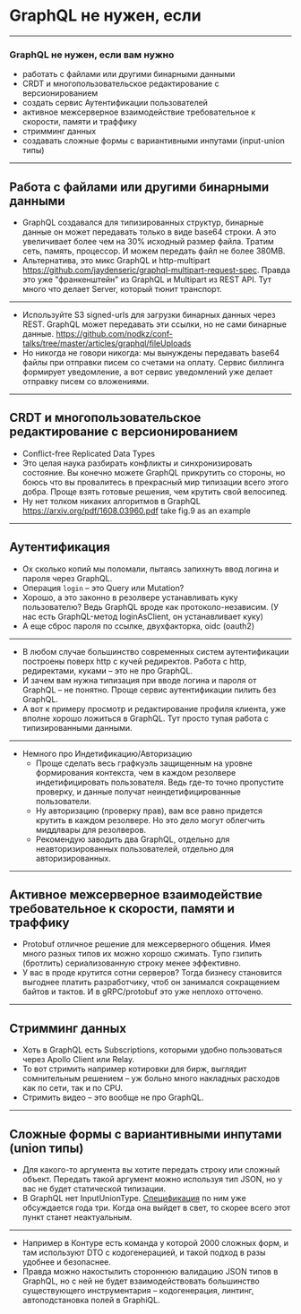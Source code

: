 # GraphQL <span class="red">не нужен</span>, если

-----

### GraphQL не нужен, если вам нужно <!-- .element: class="red" -->

- работать с файлами или другими бинарными данными <!-- .element: class="fragment" -->
- CRDT и многопользовательское редактирование с версионированием <!-- .element: class="fragment" -->
- создать сервис Аутентификации пользователей <!-- .element: class="fragment" -->
- активное межсерверное взаимодействие требовательное к скорости, памяти и траффику <!-- .element: class="fragment" -->
- стримминг данных <!-- .element: class="fragment" -->
- создавать сложные формы с вариантивными инпутами (input-union типы) <!-- .element: class="fragment" -->

-----

## Работа с файлами или другими бинарными данными <!-- .element: class="red" -->
  
- GraphQL создавался для типизированных структур, бинарные данные он может передавать только в виде base64 строки. А это увеличивает более чем на 30% исходный размер файла. Тратим сеть, память, процессор. И можем передать файл не более 380MB.
- Альтернатива, это микс GraphQL и http-multipart <https://github.com/jaydenseric/graphql-multipart-request-spec>. Правда это уже "франкенштейн" из GraphQL и Multipart из REST API. Тут много что делает Server, который тюнит транспорт.

-----

- Используйте S3 signed-urls для загрузки бинарных данных через REST. GraphQL может передавать эти ссылки, но не сами бинарные данные. <https://github.com/nodkz/conf-talks/tree/master/articles/graphql/fileUploads>
- Но никогда не говори никогда: мы вынуждены передавать base64 файлы при отправки писем со счетами на оплату. Сервис биллинга формирует уведомление, а вот сервис уведомлений уже делает отправку писем со вложениями.

-----

## CRDT и многопользовательское редактирование с версионированием <!-- .element: class="red" -->
  
- Conflict-free Replicated Data Types
- Это целая наука разбирать конфликты и синхронизировать состояние. Вы конечно можете GraphQL прикрутить со стороны, но боюсь что вы провалитесь в прекрасный мир типизации всего этого добра. Проще взять готовые решения, чем крутить свой велосипед.
- Ну нет толком никаких алгоритмов в GraphQL <https://arxiv.org/pdf/1608.03960.pdf> take fig.9 as an example

-----

## Аутентификация <!-- .element: class="red" -->
   
- Ох сколько копий мы поломали, пытаясь запихнуть ввод логина и пароля через GraphQL.
- Операция `login` – это Query или Mutation?
- Хорошо, а это законно в резолвере устанавливать куку пользователю? Ведь GraphQL вроде как протоколо-независим. (У нас есть GraphQL-метод loginAsClient, он устанавливает куку)
- А еще сброс пароля по ссылке, двухфакторка, oidc (oauth2)

-----

- В любом случае большинство современных систем аутентификации построены поверх http c кучей редиректов. Работа с http, редиректами, куками – это не про GraphQL.
- И зачем вам нужна типизация при вводе логина и пароля от GraphQL – не понятно. Проще сервис аутентификации пилить без GraphQL.
- А вот к примеру просмотр и редактирование профиля клиента, уже вполне хорошо ложиться в GraphQL. Тут просто тупая работа с типизированными данными.

-----

- Немного про Индетификацию/Авторизацию
  - Проще сделать весь графкуэль защищенным на уровне формирования контекста, чем в каждом резолвере индетифицировать пользователя. Ведь где-то точно пропустите проверку, и данные получат неиндетифицированные пользователи. 
  - Ну авторизацию (проверку прав), вам все равно придется крутить в каждом резолвере. Но это дело могут облегчить миддлвары для резолверов.
  - Рекомендую заводить два GraphQL, отдельно для неавторизированных пользователей, отдельно для авторизированных.

-----

## Активное межсерверное взаимодействие требовательное к скорости, памяти и траффику <!-- .element: class="red" -->
  
- Protobuf отличное решение для межсерверного общения. Имея много разных типов их можно хорошо сжимать. Тупо гзипить (бротлить) сериализованную строку менее эффективно.
- У вас в проде крутится сотни серверов? Тогда бизнесу становится выгоднее платить разработчику, чтоб он занимался сокращением байтов и тактов. И в gRPC/protobuf это уже неплохо отточено.

-----

## Стримминг данных <!-- .element: class="red" -->
  
- Хоть в GraphQL есть Subscriptions, которыми удобно пользоваться через Apollo Client или Relay.
- То вот стримить например котировки для бирж, выглядит сомнительным решением – уж больно много накладных расходов как по сети, так и по CPU.
- Стримить видео – это вообще не про GraphQL.

-----

## Сложные формы с вариантивными инпутами (union типы) <!-- .element: class="red" -->
  
- Для какого-то аргумента вы хотите передать строку или сложный объект. Передать такой аргумент можно используя тип JSON, но у вас не будет статической типизации. 
- В GraphQL нет InputUnionType. [Спецификация](https://github.com/graphql/graphql-spec/blob/main/rfcs/InputUnion.md) по ним уже обсуждается года три. Когда она выйдет в свет, то скорее всего этот пункт станет неактуальным.

-----

- Например в Контуре есть команда у которой 2000 сложных форм, и там используют DTO с кодогенерацией, и такой подход в разы удобнее и безопаснее. 
- Правда можно накостылить стороннюю валидацию JSON типов в GraphQL, но с ней не будет взаимодействовать большинство существующего инструментария – кодогенерация, линтинг, автоподстановка полей в GraphiQL.

